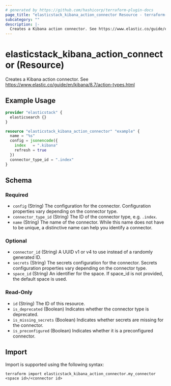```yaml
---
# generated by https://github.com/hashicorp/terraform-plugin-docs
page_title: "elasticstack_kibana_action_connector Resource - terraform-provider-elasticstack"
subcategory: ""
description: |-
  Creates a Kibana action connector. See https://www.elastic.co/guide/en/kibana/8.7/action-types.html
---
```


# elasticstack_kibana_action_connector (Resource)

Creates a Kibana action connector. See https://www.elastic.co/guide/en/kibana/8.7/action-types.html

## Example Usage

```terraform
provider "elasticstack" {
  elasticsearch {}
}

resource "elasticstack_kibana_action_connector" "example" {
  name = "%s"
  config = jsonencode({
    index   = ".kibana"
    refresh = true
  })
  connector_type_id = ".index"
}
```

<!-- schema generated by tfplugindocs -->
## Schema

### Required

- `config` (String) The configuration for the connector. Configuration properties vary depending on the connector type.
- `connector_type_id` (String) The ID of the connector type, e.g. `.index`.
- `name` (String) The name of the connector. While this name does not have to be unique, a distinctive name can help you identify a connector.

### Optional

- `connector_id` (String) A UUID v1 or v4 to use instead of a randomly generated ID.
- `secrets` (String) The secrets configuration for the connector. Secrets configuration properties vary depending on the connector type.
- `space_id` (String) An identifier for the space. If space_id is not provided, the default space is used.

### Read-Only

- `id` (String) The ID of this resource.
- `is_deprecated` (Boolean) Indicates whether the connector type is deprecated.
- `is_missing_secrets` (Boolean) Indicates whether secrets are missing for the connector.
- `is_preconfigured` (Boolean) Indicates whether it is a preconfigured connector.

## Import

Import is supported using the following syntax:

```shell
terraform import elasticstack_kibana_action_connector.my_connector <space id>/<connector id>
```
